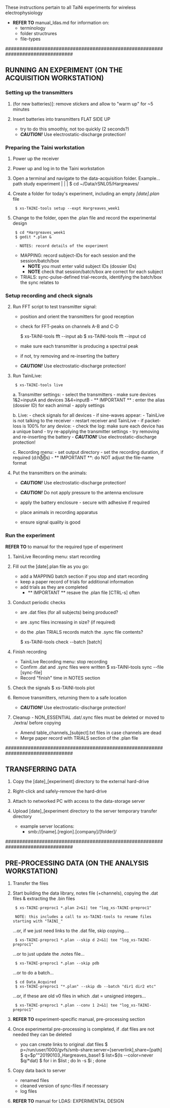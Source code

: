 These instructions pertain to all TaiNi experiments for wireless electrophysiology

- **REFER TO** manual_ldas.md for information on:
	* terminology
	* folder structrures
	* file-types

################################################################################
## RUNNING AN EXPERIMENT (ON THE ACQUISITION WORKSTATION)


### Setting up the transmitters

1. (for new batteries)]: remove stickers and allow to "warm up" for ~5 minutes

2. Insert batteries into transmitters FLAT SIDE UP
	- try to do this smoothly, not too quickly (2 seconds?)
	- ***CAUTION!*** Use electrostatic-discharge protection!

### Preparing the Taini workstation

1. Power up the receiver

2. Power up and log in to the Taini workstation

3. Open a terminal and navigate to the data-acquisition folder. Example...
		       path  study experiment 
		        |      |       | 
		$ cd ~/Data/rSNL05/Hargreaves/

4. Create a folder for today's experiment, including an empty *[date].plan* file 

		$ xs-TAINI-tools setup --expt Hargreaves_week1

5. Change to the folder, open the .plan file and record the experimental design

		$ cd *Hargreaves_week1  
		$ gedit *.plan &  

        - NOTES: record details of the experiment
	- MAPPING: record subject-IDs for each session and the session/batch/box
		- **NOTE** you must enter valid subject IDs (dossier IDs) 
		- **NOTE** check that session/batch/box are correct for each subject 
	- TRIALS: sync-pulse-defined trial-records, identifying the batch/box the sync relates to 


### Setup recording and check signals


2. Run FFT script to test transmitter signal:

	- position and orient the transmitters for good reception
	- check for FFT-peaks on channels A-B and C-D

		$ xs-TAINI-tools fft --input ab
		$ xs-TAINI-tools fft --input cd

	- make sure each transmitter is producing a spectral peak
	- if not, try removing and re-inserting the battery
	- ***CAUTION!*** Use electrostatic-discharge protection!

2. Run TainiLive:

		$ xs-TAINI-tools live

	a. Transmitter settings:
		- select the transmitters
		- make sure devices 1&2=inputA and devices 3&4=inputB
		- ** IMPORTANT ** : enter the alias (dossier ID) for each animal
		- apply settings

	b. Live: 
		- check signals for all devices
		- if sine-waves appear:
			- TainiLive is not talking to the receiver 
			- restart receiver and TainiLive
		- if packet-loss is 100% for any device:
			- check the log: make sure each device has a unique band
			- try re-applying the transmitter settings
			- try removing and re-inserting the battery
			- ***CAUTION!*** Use electrostatic-discharge protection!

	c. Recording menu: 
		- set output directory
		- set the recording duration, if required (d:h:m:s)
		- ** IMPORTANT **:  do NOT adjust the file-name format
 
3. Put the transmitters on the animals:

	- ***CAUTION!*** Use electrostatic-discharge protection!
	- ***CAUTION!*** Do not apply pressure to the antenna enclosure

	- apply the battery enclosure - secure with adhesive if required
	- place animals in recording apparatus
	- ensure signal quality is good



### Run the experiment

**REFER TO** to manual for the required type of experiment

1. TainiLive Recording menu: start recording

2. Fill out the [date].plan file as you go:
	- add a MAPPING batch section if you stop and start recording
	- keep a paper record of trials for additional information
	- add trials as they are completed 
		- ** IMPORTANT ** resave the .plan file [CTRL-s] often  

3. Conduct periodic checks 
	- are .dat files (for all subjects) being produced? 
	- are .sync files increasing in size? (if required)
	- do the .plan TRIALS records match the .sync file contents? 

		$ xs-TAINI-tools check --batch [batch] 

4. Finish recording 
	- TainiLive Recording menu: stop recording
	- Confirm .dat and .sync files were written 
		$ xs-TAINI-tools sync --file [sync-file] 
	- Record "finish" time in NOTES section 

5. Check the signals
		$ xs-TAINI-tools plot

5. Remove transmitters, returning them to a safe location 
	- ***CAUTION!*** Use electrostatic-discharge protection!

6. Cleanup 
        - NON_ESSENTIAL .dat/.sync files must be deleted or moved to ./extra/ before copying
	- Amend table_channels_[subject].txt files in case channels are dead 
	- Merge paper record with TRIALS section of the .plan file 


################################################################################
## TRANSFERRING DATA

1. Copy the [date]_[experiment] directory to the external hard-drive

2. Right-click and safely-remove the hard-drive

3. Attach to networked PC with access to the data-storage server

4. Upload [date]_[experiment directory to the server temporary transfer directory
	- example server locations:
		- smb://[name].[region].[company]/[folder]/

################################################################################
## PRE-PROCESSING DATA (ON THE ANALYSIS WORKSTATION)

1.  Transfer the files

2. Start building the data library, notes file (+channels), copying the .dat files & extracting the .bin files

		$ xs-TAINI-preproc1 *.plan 2>&1| tee "log_xs-TAINI-preproc1"

		NOTE: this includes a call to xs-TAINI-tools to rename files starting with "TAINI_"

	...or, if we just need links to the .dat file, skip copying....	

		$ xs-TAINI-preproc1 *.plan --skip d 2>&1| tee "log_xs-TAINI-preproc1"

	...or to just update the .notes file...

		$ xs-TAINI-preproc1 *.plan --skip pdb

	...or to do a batch...

		$ cd Data_Acquired
		$ xs-TAINI-preproc1 "*.plan" --skip db --batch "dir1 dir2 etc"

	...or, if these are old v0 files in which .dat =  unsigned integers...

		$ xs-TAINI-preproc1 *.plan --conv 1 2>&1| tee "log_xs-TAINI-preproc1"



3.  **REFER TO** experiment-specific manual, pre-processing section

4. Once experimental pre-processing is completed, if .dat files are not needed they can be deleted
	- you can create links to original .dat files 
		$ p=/run/user/1000/gvfs/smb-share:server=[serverlink],share=[path]
		$ q=$p""20190103_Hargreaves_base1
		$ list=$(ls --color=never $q/*dat)
		$ for i in $list ; do ln -s $i ; done
		
5. Copy data back to server
	- renamed files
	- cleaned version of sync-files if necessary
	- log files 

6. **REFER TO** manual for LDAS: EXPERIMENTAL DESIGN 


